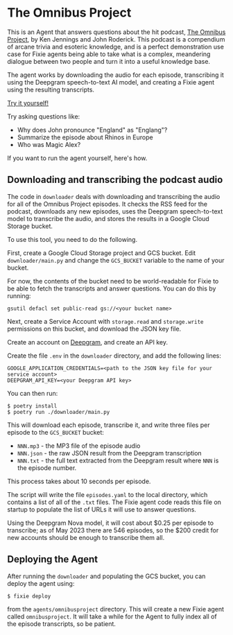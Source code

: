 # The Omnibus Project

This is an Agent that answers questions about the hit podcast, 
[The Omnibus Project](https://www.omnibusproject.com/), by Ken Jennings and John Roderick.
This podcast is a compendium of arcane trivia and esoteric knowledge, and is a perfect
demonstration use case for Fixie agents being able to take what is a complex,
meandering dialogue between two people and turn it into a useful knowledge base.

The agent works by downloading the audio for each episode, transcribing it using the
Deepgram speech-to-text AI model, and creating a Fixie agent using the resulting
transcripts.

[Try it yourself!](https://app.fixie.ai/agents/mdw/omnibusproject)

Try asking questions like:

* Why does John pronounce "England" as "Englang"?
* Summarize the episode about Rhinos in Europe
* Who was Magic Alex?

If you want to run the agent yourself, here's how.

## Downloading and transcribing the podcast audio

The code in `downloader` deals with downloading and transcribing the audio for all of the
Omnibus Project episodes. It checks the RSS feed for the podcast, downloads any new episodes, 
uses the Deepgram speech-to-text model to transcribe the audio, and stores the results in a
Google Cloud Storage bucket.

To use this tool, you need to do the following.

First, create a Google Cloud Storage project and GCS bucket. Edit `downloader/main.py` and
change the `GCS_BUCKET` variable to the name of your bucket.

For now, the contents of the bucket need to be world-readable for Fixie to be able to fetch
the transcripts and answer questions. You can do this by running:

```
gsutil defacl set public-read gs://<your bucket name>
```

Next, create a Service Account with `storage.read` and `storage.write` permissions on this bucket, 
and download the JSON key file.

Create an account on [Deepgram](https://www.deepgram.com/), and create an API key.

Create the file `.env` in the `downloader` directory, and add the following lines:

```
GOOGLE_APPLICATION_CREDENTIALS=<path to the JSON key file for your service account>
DEEPGRAM_API_KEY=<your Deepgram API key>
```

You can then run:

```
$ poetry install
$ poetry run ./downloader/main.py
```

This will download each episode, transcribe it, and write three files per episode to the
`GCS_BUCKET` bucket: 
* `NNN.mp3` - the MP3 file of the episode audio
* `NNN.json` - the raw JSON result from the Deepgram transcription
* `NNN.txt` - the full text extracted from the Deepgram result
where `NNN` is the episode number.

This process takes about 10 seconds per episode.

The script will write the file `episodes.yaml` to the local directory, which contains a list
of all of the `.txt` files. The Fixie agent code reads this file on startup to populate
the list of URLs it will use to answer questions.

Using the Deepgram Nova model, it will cost about $0.25 per episode
to transcribe; as of May 2023 there are 546 episodes, so the $200
credit for new accounts should be enough to transcribe them all.

## Deploying the Agent

After running the `downloader` and populating the GCS bucket, you can deploy the agent
using:

```
$ fixie deploy
```

from the `agents/omnibusproject` directory. This will create a new Fixie agent called
`omnibusproject`. It will take a while for the Agent to fully index all of the episode
transcripts, so be patient.

